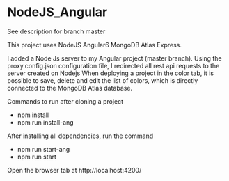 # NodeJS_Angular
See description for branch master

This project uses NodeJS Angular6 MongoDB Atlas Express.

I added a Node Js server to my Angular project (master branch).
Using the proxy.config.json configuration file, I redirected all rest api requests to the server created on Nodejs
When deploying a project in the color tab, it is possible to save, delete and edit the list of colors, which is directly connected to the MongoDB Atlas database.

Commands to run after cloning a project

- npm install
- npm run install-ang

After installing all dependencies, run the command

- npm run start-ang
- npm run start

Open the browser tab at http://localhost:4200/
